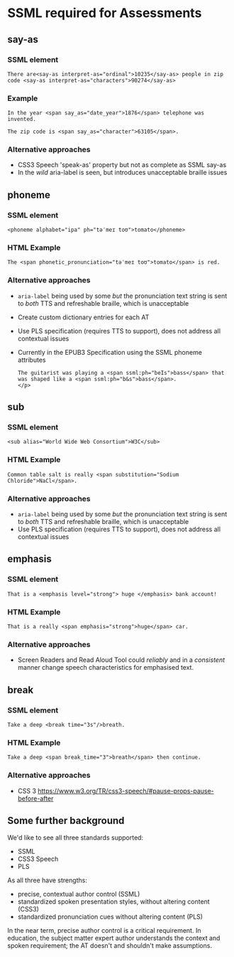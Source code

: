 # SSML required for Assessments

## say-as

### SSML element

```There are<say-as interpret-as="ordinal">10235</say-as> people in zip code <say-as interpret-as="characters">90274</say-as>```

### Example

```In the year <span say_as="date_year">1876</span> telephone was invented.```

```The zip code is <span say_as="character">63105</span>.```

### Alternative approaches

* CSS3 Speech 'speak-as' property but not as complete as SSML say-as
* In the *wild* aria-label is seen, but introduces unacceptable braille issues

## phoneme

### SSML element
```<phoneme alphabet="ipa" ph="təˈmeɪ toʊ">tomato</phoneme>```

### HTML Example
```The <span phonetic_pronunciation="təˈmeɪ toʊ">tomato</span> is red.```

### Alternative approaches

* `aria-label` being used by some *but* the pronunciation text string is sent to *both* TTS and refreshable braille, which is unacceptable 
* Create custom dictionary entries for each AT
* Use PLS specification (requires TTS to support), does not address all contextual issues
* Currently in the EPUB3 Specification using the SSML phoneme attributes

   ```<p>
   The guitarist was playing a <span ssml:ph="beIs">bass</span> that was shaped like a <span ssml:ph="b&s">bass</span>.
   </p>
   ```

## sub

### SSML element

```<sub alias="World Wide Web Consortium">W3C</sub>```

### HTML Example
```Common table salt is really <span substitution="Sodium Chloride">NaCl</span>.```

### Alternative approaches

* `aria-label` being used by some *but* the pronunciation text string is sent to *both* TTS and refreshable braille, which is unacceptable
* Use PLS specification (requires TTS to support), does not address all contextual issues

## emphasis

### SSML element
```That is a <emphasis level="strong"> huge </emphasis> bank account!```
  
  
### HTML Example
```That is a really <span emphasis="strong">huge</span> car.```

### Alternative approaches

* Screen Readers and Read Aloud Tool could *reliably* and in a *consistent* manner change speech characteristics for emphasised text. 

## break

### SSML element

```Take a deep <break time="3s"/>breath.```

### HTML Example
```Take a deep <span break_time="3">breath</span> then continue.``` 

### Alternative approaches

* CSS 3 https://www.w3.org/TR/css3-speech/#pause-props-pause-before-after


## Some further background

We'd like to see all three standards supported:

* SSML
* CSS3 Speech
* PLS

As all three have strengths: 

* precise, contextual author control (SSML)
* standardized spoken presentation styles, without altering content (CSS3)
* standardized pronunciation cues without altering content (PLS)

In the near term, precise author control is a critical requirement.  In education, the subject matter expert author understands the context and spoken requirement; the AT doesn't and shouldn't make assumptions.

